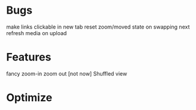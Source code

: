 # Bugs
make links clickable in new tab
reset zoom/moved state on swapping next
refresh media on upload

# Features
fancy zoom-in zoom out
[not now] Shuffled view

# Optimize
